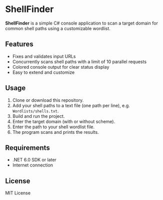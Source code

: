 # ShellFinder

**ShellFinder** is a simple C# console application to scan a target domain for common shell paths using a customizable wordlist.

## Features

- Fixes and validates input URLs
- Concurrently scans shell paths with a limit of 10 parallel requests
- Colored console output for clear status display
- Easy to extend and customize

## Usage

1. Clone or download this repository.
2. Add your shell paths to a text file (one path per line), e.g. `Wordlists/shells.txt`.
3. Build and run the project.
4. Enter the target domain (with or without scheme).
5. Enter the path to your shell wordlist file.
6. The program scans and prints the results.

## Requirements

- .NET 6.0 SDK or later
- Internet connection

## License

MIT License

